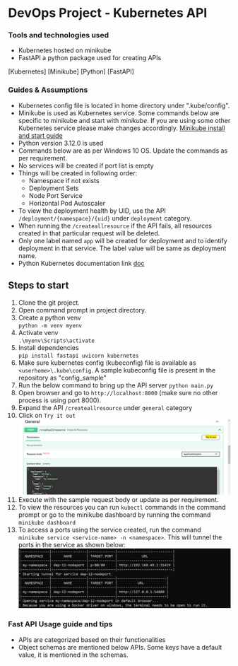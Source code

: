 # DevOps Project - Kubernetes API

### Tools and technologies used
- Kubernetes hosted on minikube
- FastAPI a python package used for creating APIs

[Kubernetes] [Minikube] [Python] [FastAPI]

### Guides & Assumptions

- Kubernetes config file is located in home directory under ".kube/config".
- Minikube is used as Kubernetes service. Some commands below are specific to minikube and start with *minikube*. If you are using some other Kubernetes service please make changes accordingly. [Minikube install and start guide](https://minikube.sigs.k8s.io/docs/start/)
- Python version 3.12.0 is used
- Commands below are as per Windows 10 OS. Update the commands as per requirement.
- No services will be created if port list is empty
- Things will be created in following order:
    - Namespace if not exists
    - Deployment Sets
    - Node Port Service
    - Horizontal Pod Autoscaler
- To view the deployment health by UID, use the API `/deployment/{namespace}/{uid}` under `deployment` category.
- When running the `/createallresource` if the API fails, all resources created in that particular request will be deleted.
- Only one label named `app` will be created for deployment and to identify deployment in that service. The label value will be same as deployment name.
- Python Kubernetes documentation link [doc](https://github.com/kubernetes-client/python/tree/master/kubernetes/docs)

## Steps to start
1. Clone the git project.
2. Open command prompt in project directory.
3. Create a python venv <br> `python -m venv myenv`
4. Activate venv <br> `.\myenv\Scripts\activate`
5. Install dependencies <br> `pip install fastapi uvicorn kubernetes`
6. Make sure kubernetes config (kubeconfig) file is available as `<userhome>\.kube\config`. A sample kubeconfig file is present in the repository as "config_sample"
7. Run the below command to bring up the API server
`python main.py`
8. Open browser and go to `http://localhost:8000` (make sure no other process is using port 8000).
9. Expand the API `/createallresource` under `general` category
10. Click on `Try it out` ![scr1](assets/image.png)
11. Execute with the sample request body or update as per requirement.
12. To view the resources you can run `kubectl` commands in the command prompt or go to the minikube dashboard by running the command <br> `minikube dashboard`
13. To access a ports using the service created, run the command <br> 
`minikube service <service-name> -n <namespace>`. This will tunnel the ports in the service as shown below:![scr2](assets\image2.png)



### Fast API Usage guide and tips
- APIs are categorized based on their functionalities
- Object schemas are mentioned below APIs. Some keys have a default value, it is mentioned in the schemas.